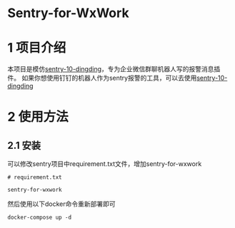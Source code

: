 # Sentry-for-WxWork
# 1 项目介绍
本项目是模仿[sentry-10-dingding](https://github.com/FeSeason/sentry-10-dingding.git)，专为企业微信群聊机器人写的报警消息插件。
如果你想使用钉钉的机器人作为sentry报警的工具，可以去使用[sentry-10-dingding](https://github.com/FeSeason/sentry-10-dingding.git)
# 2 使用方法
## 2.1 安装
可以修改sentry项目中requirement.txt文件，增加sentry-for-wxwork
```
# requirement.txt

sentry-for-wxwork
```
然后使用以下docker命令重新部署即可
```bazaar
docker-compose up -d 
```



